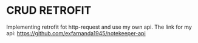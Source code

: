 # CRUD RETROFIT

Implementing retrofit fot http-request and use my own api. The link for my api: https://github.com/exfarnanda1945/notekeeper-api

